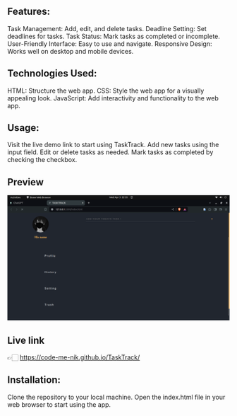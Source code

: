 
## Features:

Task Management: Add, edit, and delete tasks.
Deadline Setting: Set deadlines for tasks.
Task Status: Mark tasks as completed or incomplete.
User-Friendly Interface: Easy to use and navigate.
Responsive Design: Works well on desktop and mobile devices.

## Technologies Used:

HTML: Structure the web app.
CSS: Style the web app for a visually appealing look.
JavaScript: Add interactivity and functionality to the web app.

## Usage:

Visit the live demo link to start using TaskTrack.
Add new tasks using the input field.
Edit or delete tasks as needed.
Mark tasks as completed by checking the checkbox.

## Preview

![full screen view](<project preview/full screen view.png>)


## Live link

👉🏻 https://code-me-nik.github.io/TaskTrack/


## Installation:

Clone the repository to your local machine.
Open the index.html file in your web browser to start using the app.